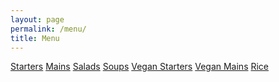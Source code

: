 ```yaml
---
layout: page
permalink: /menu/
title: Menu
---
```


<div class="row justify-content-between">
    <div class="col-md-8 pr-5">
        <a href="starters" class="btn btn-info">Starters</a>
        <a href="mains" class="btn btn-info">Mains</a> 
        <a href="salads" class="btn btn-info">Salads</a> 
        <a href="soups" class="btn btn-info">Soups</a> 
        <a href="vegan-starters" class="btn btn-info">Vegan Starters</a> 
        <a href="vegan-mains" class="btn btn-info">Vegan Mains</a>
        <a href="rice" class="btn btn-info">Rice</a>
    </div>
</div>